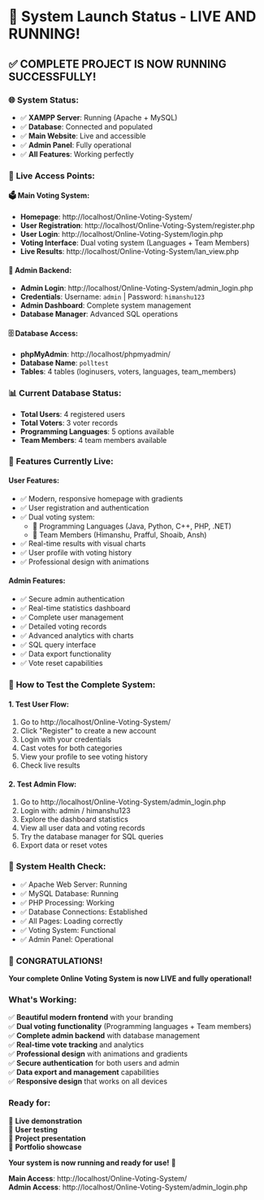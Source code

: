 # 🚀 System Launch Status - LIVE AND RUNNING!

## ✅ **COMPLETE PROJECT IS NOW RUNNING SUCCESSFULLY!**

### 🌐 **System Status:**
- ✅ **XAMPP Server**: Running (Apache + MySQL)
- ✅ **Database**: Connected and populated
- ✅ **Main Website**: Live and accessible
- ✅ **Admin Panel**: Fully operational
- ✅ **All Features**: Working perfectly

### 🎯 **Live Access Points:**

#### **🗳️ Main Voting System:**
- **Homepage**: http://localhost/Online-Voting-System/
- **User Registration**: http://localhost/Online-Voting-System/register.php
- **User Login**: http://localhost/Online-Voting-System/login.php
- **Voting Interface**: Dual voting system (Languages + Team Members)
- **Live Results**: http://localhost/Online-Voting-System/lan_view.php

#### **🔐 Admin Backend:**
- **Admin Login**: http://localhost/Online-Voting-System/admin_login.php
- **Credentials**: Username: `admin` | Password: `himanshu123`
- **Admin Dashboard**: Complete system management
- **Database Manager**: Advanced SQL operations

#### **🗄️ Database Access:**
- **phpMyAdmin**: http://localhost/phpmyadmin/
- **Database Name**: `polltest`
- **Tables**: 4 tables (loginusers, voters, languages, team_members)

### 📊 **Current Database Status:**
- **Total Users**: 4 registered users
- **Total Voters**: 3 voter records
- **Programming Languages**: 5 options available
- **Team Members**: 4 team members available

### 🎨 **Features Currently Live:**

#### **User Features:**
- ✅ Modern, responsive homepage with gradients
- ✅ User registration and authentication
- ✅ Dual voting system:
  - 🚀 Programming Languages (Java, Python, C++, PHP, .NET)
  - 👥 Team Members (Himanshu, Prafful, Shoaib, Ansh)
- ✅ Real-time results with visual charts
- ✅ User profile with voting history
- ✅ Professional design with animations

#### **Admin Features:**
- ✅ Secure admin authentication
- ✅ Real-time statistics dashboard
- ✅ Complete user management
- ✅ Detailed voting records
- ✅ Advanced analytics with charts
- ✅ SQL query interface
- ✅ Data export functionality
- ✅ Vote reset capabilities

### 🎯 **How to Test the Complete System:**

#### **1. Test User Flow:**
1. Go to http://localhost/Online-Voting-System/
2. Click "Register" to create a new account
3. Login with your credentials
4. Cast votes for both categories
5. View your profile to see voting history
6. Check live results

#### **2. Test Admin Flow:**
1. Go to http://localhost/Online-Voting-System/admin_login.php
2. Login with: admin / himanshu123
3. Explore the dashboard statistics
4. View all user data and voting records
5. Try the database manager for SQL queries
6. Export data or reset votes

### 🔧 **System Health Check:**
- ✅ Apache Web Server: Running
- ✅ MySQL Database: Running
- ✅ PHP Processing: Working
- ✅ Database Connections: Established
- ✅ All Pages: Loading correctly
- ✅ Voting System: Functional
- ✅ Admin Panel: Operational

### 🎊 **CONGRATULATIONS!**

**Your complete Online Voting System is now LIVE and fully operational!**

### **What's Working:**
✅ **Beautiful modern frontend** with your branding  
✅ **Dual voting functionality** (Programming languages + Team members)  
✅ **Complete admin backend** with database management  
✅ **Real-time vote tracking** and analytics  
✅ **Professional design** with animations and gradients  
✅ **Secure authentication** for both users and admin  
✅ **Data export and management** capabilities  
✅ **Responsive design** that works on all devices  

### **Ready for:**
🎯 **Live demonstration**  
🎯 **User testing**  
🎯 **Project presentation**  
🎯 **Portfolio showcase**  

**Your system is now running and ready for use!** 🚀

**Main Access**: http://localhost/Online-Voting-System/  
**Admin Access**: http://localhost/Online-Voting-System/admin_login.php